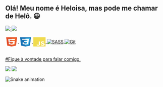 ## Olá! Meu nome é Heloisa, mas pode me chamar de Helô. 😃

 <div>
  <a href="https://github.com/HeloMagalhaes">
  <img height="180em" src="https://github-readme-stats.vercel.app/api?username=HeloMagalhaes&show_icons=true&theme=radical&include_all_commits=true&count_private=true"/>
  <img height="180em" src="https://github-readme-stats.vercel.app/api/top-langs/?username=HeloMagalhaes&layout=compact&langs_count=6&theme=radical"/>
</div>
<section style="display: inline_block"><br>
  <img align="center" alt="HTML" height="30" width="40" src="https://raw.githubusercontent.com/devicons/devicon/master/icons/html5/html5-original.svg">
  <img align="center" alt="CSS" height="30" width="40" src="https://raw.githubusercontent.com/devicons/devicon/master/icons/css3/css3-original.svg">
  <img align="center" alt=”Js” height="30" width="40" src="https://raw.githubusercontent.com/devicons/devicon/master/icons/javascript/javascript-plain.svg">
  <img align="center" alt="SASS" height="30" width="40" src="https://cdn.jsdelivr.net/gh/devicons/devicon/icons/sass/sass-original.svg" />
  <img align="center" alt="Git" height="30" width="40" src="https://cdn.jsdelivr.net/gh/devicons/devicon/icons/git/git-plain.svg" />

</section>
 
 <br>
 
  #Fique à vontade para falar comigo.  
 
<div> 
  <a href="https://www.linkedin.com/in/heloisa-magalhaes" target="_blank"><img src="https://img.shields.io/badge/-LinkedIn-%230077B5?style=for-the-badge&logo=linkedin&logoColor=white" target="_blank"></a> 
 <a href = "mailto:heloisaalmeida99@gmail.com"><img src="https://img.shields.io/badge/Gmail-D14836?style=for-the-badge&logo=gmail&logoColor=white" target="_blank"></a>
 
  ![Snake animation](https://github.com/HeloMagalhaes/HeloMagalhaes/blob/output/github-contribution-grid-snake.svg)

</div>
